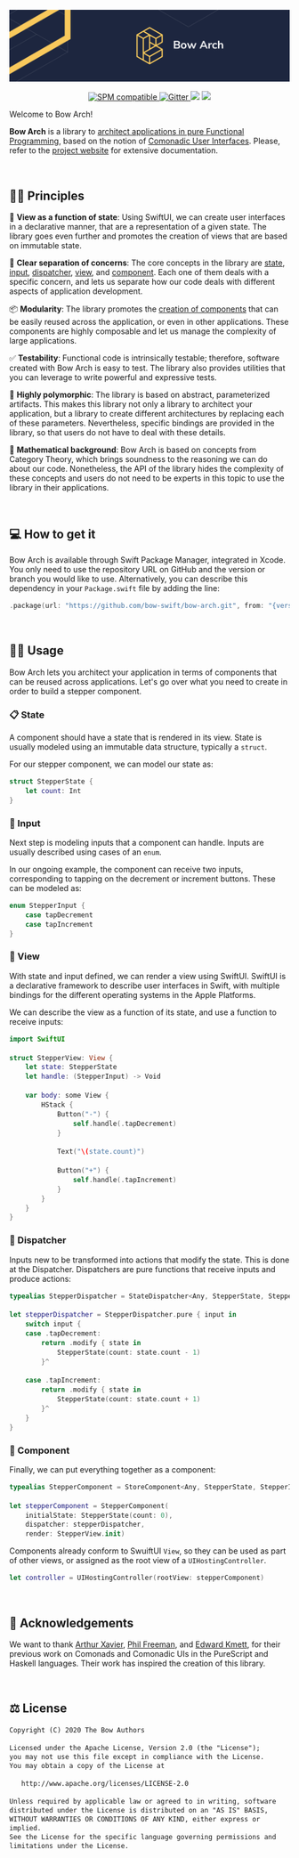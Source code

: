 ![Bow Arch](assets/header-bow-arch.png)

<p align="center">
<a href="https://github.com/bow-swift/nef">
<img src="https://img.shields.io/badge/Dependency%20Manager-Swift%20PM-orange" alt="SPM compatible">
</a>

<a href="https://gitter.im/bowswift/bow">
<img src="https://img.shields.io/badge/Gitter-Bow%20Arch-yellow" alt="Gitter">
</a>

<img src="https://img.shields.io/badge/platform-macOS%20%7C%20iOS-yellow">

<img src="https://github.com/bow-swift/bow-arch/workflows/Deploy%20docs/badge.svg?branch=master">
</p>

Welcome to Bow Arch!

**Bow Arch** is a library to [architect applications in pure Functional Programming](https://arch.bow-swift.io/docs/quick-start/getting-started/), based on the notion of [Comonadic User Interfaces](https://arch.bow-swift.io/docs/background/comonadic-uis/). Please, refer to the [project website](https://arch.bow-swift.io) for extensive documentation.

&nbsp;

## 👩‍🏫 Principles

🎨 **View as a function of state**: Using SwiftUI, we can create user interfaces in a declarative manner, that are a representation of a given state. The library goes even further and promotes the creation of views that are based on immutable state.

🚧 **Clear separation of concerns**: The core concepts in the library are [state](https://arch.bow-swift.io/docs/core-concepts/state-and-input/), [input](https://arch.bow-swift.io/docs/core-concepts/state-and-input/), [dispatcher](https://arch.bow-swift.io/docs/core-concepts/dispatcher/), [view](https://arch.bow-swift.io/docs/core-concepts/view/), and [component](https://arch.bow-swift.io/docs/core-concepts/component/). Each one of them deals with a specific concern, and lets us separate how our code deals with different aspects of application development.

📦 **Modularity**: The library promotes the [creation of components](https://arch.bow-swift.io/docs/patterns/creating-a-single-component/) that can be easily reused across the application, or even in other applications. These components are highly composable and let us manage the complexity of large applications.

✅ **Testability**: Functional code is intrinsically testable; therefore, software created with Bow Arch is easy to test. The library also provides utilities that you can leverage to write powerful and expressive tests.

🧩 **Highly polymorphic**: The library is based on abstract, parameterized artifacts. This makes this library not only a library to architect your application, but a library to create different architectures by replacing each of these parameters. Nevertheless, specific bindings are provided in the library, so that users do not have to deal with these details.

🧮 **Mathematical background**: Bow Arch is based on concepts from Category Theory, which brings soundness to the reasoning we can do about our code. Nonetheless, the API of the library hides the complexity of these concepts and users do not need to be experts in this topic to use the library in their applications.

&nbsp;

## 💻 How to get it

Bow Arch is available through Swift Package Manager, integrated in Xcode. You only need to use the repository URL on GitHub and the version or branch you would like to use. Alternatively, you can describe this dependency in your `Package.swift` file by adding the line:

 ```swift
 .package(url: "https://github.com/bow-swift/bow-arch.git", from: "{version}")
 ```

&nbsp;

## 👨‍💻 Usage

Bow Arch lets you architect your application in terms of components that can be reused across applications. Let's go over what you need to create in order to build a stepper component.

### 📋 State

A component should have a state that is rendered in its view. State is usually modeled using an immutable data structure, typically a `struct`.

For our stepper component, we can model our state as:

```swift
struct StepperState {
    let count: Int
}
```

### 📲 Input

Next step is modeling inputs that a component can handle. Inputs are usually described using cases of an `enum`.

In our ongoing example, the component can receive two inputs, corresponding to tapping on the decrement or increment buttons. These can be modeled as:

```swift
enum StepperInput {
    case tapDecrement
    case tapIncrement
}
```

### 🎨 View

With state and input defined, we can render a view using SwiftUI. SwiftUI is a declarative framework to describe user interfaces in Swift, with multiple bindings for the different operating systems in the Apple Platforms.

We can describe the view as a function of its state, and use a function to receive inputs:

```swift
import SwiftUI

struct StepperView: View {
    let state: StepperState
    let handle: (StepperInput) -> Void

    var body: some View {
        HStack {
            Button("-") {
                self.handle(.tapDecrement)
            }

            Text("\(state.count)")

            Button("+") {
                self.handle(.tapIncrement)
            }
        }
    }
}
```

### 🔨 Dispatcher

Inputs new to be transformed into actions that modify the state. This is done at the Dispatcher. Dispatchers are pure functions that receive inputs and produce actions:

```swift
typealias StepperDispatcher = StateDispatcher<Any, StepperState, StepperInput>

let stepperDispatcher = StepperDispatcher.pure { input in
    switch input {
    case .tapDecrement:
        return .modify { state in
            StepperState(count: state.count - 1)
        }^

    case .tapIncrement:
        return .modify { state in
            StepperState(count: state.count + 1)
        }^
    }
}
```

### 🧩 Component

Finally, we can put everything together as a component:

```swift
typealias StepperComponent = StoreComponent<Any, StepperState, StepperInput, StepperView>

let stepperComponent = StepperComponent(
    initialState: StepperState(count: 0),
    dispatcher: stepperDispatcher,
    render: StepperView.init)
```

Components already conform to SwuiftUI `View`, so they can be used as part of other views, or assigned as the root view of a `UIHostingController`.

```swift
let controller = UIHostingController(rootView: stepperComponent)
```

&nbsp;

## 👏 Acknowledgements

We want to thank [Arthur Xavier](https://github.com/arthurxavierx/purescript-comonad-rss/blob/master/RealWorldAppComonadicUI.pdf), [Phil Freeman](https://functorial.com/the-future-is-comonadic/main.pdf), and [Edward Kmett](https://hackage.haskell.org/package/comonad), for their previous work on Comonads and Comonadic UIs in the PureScript and Haskell languages. Their work has inspired the creation of this library.

&nbsp;

## ⚖️ License

    Copyright (C) 2020 The Bow Authors

    Licensed under the Apache License, Version 2.0 (the "License");
    you may not use this file except in compliance with the License.
    You may obtain a copy of the License at

       http://www.apache.org/licenses/LICENSE-2.0

    Unless required by applicable law or agreed to in writing, software
    distributed under the License is distributed on an "AS IS" BASIS,
    WITHOUT WARRANTIES OR CONDITIONS OF ANY KIND, either express or implied.
    See the License for the specific language governing permissions and
    limitations under the License.
